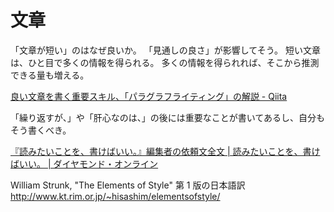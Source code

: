 # 文章

「文章が短い」のはなぜ良いか。
「見通しの良さ」が影響してそう。
短い文章は、ひと目で多くの情報を得られる。
多くの情報を得られれば、そこから推測できる量も増える。

[良い文章を書く重要スキル、「パラグラフライティング」の解説 - Qiita](https://qiita.com/sugulu_Ogawa_ISID/items/36e2370c1ba2ed3de607)

「繰り返すが、」や「肝心なのは、」の後には重要なことが書いてあるし、自分もそう書くべき。

[『読みたいことを、書けばいい。』編集者の依頼文全文 | 読みたいことを、書けばいい。 | ダイヤモンド・オンライン](https://diamond.jp/articles/-/300941)

William Strunk, "The Elements of Style" 第 1 版の日本語訳
http://www.kt.rim.or.jp/~hisashim/elementsofstyle/
